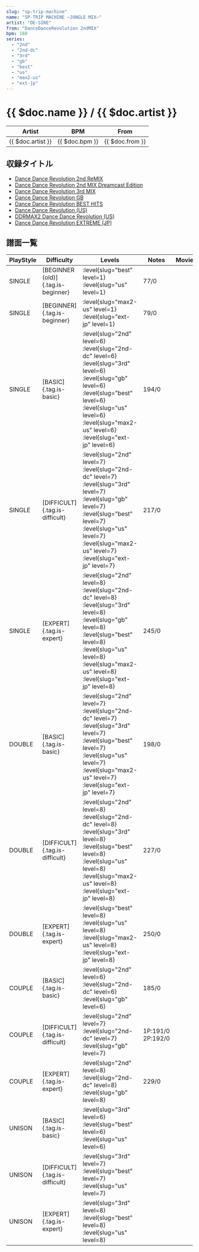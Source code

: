 ```yaml
---
slug: "sp-trip-machine"
name: "SP-TRIP MACHINE ~JUNGLE MIX~"
artist: "DE-SIRE"
from: "DanceDanceRevolution 2ndMIX"
bpm: 160
series:
  - "2nd"
  - "2nd-dc"
  - "3rd"
  - "gb"
  - "best"
  - "us"
  - "max2-us"
  - "ext-jp"
---
```


# {{ $doc.name }} / {{ $doc.artist }}

|Artist|BPM|From|
|------|---|----|
|{{ $doc.artist }}|{{ $doc.bpm }}|{{ $doc.from }}|

## 収録タイトル

- [Dance Dance Revolution 2nd ReMIX](/series/2nd/)
- [Dance Dance Revolution 2nd MIX Dreamcast Edition](/series/2nd-dc/)
- [Dance Dance Revolution 3rd MIX](/series/3rd/)
- [Dance Dance Revolution GB](/series/gb/)
- [Dance Dance Revolution BEST HITS](/series/best/)
- [Dance Dance Revolution (US)](/series/us/)
- [DDRMAX2 Dance Dance Revolution (US)](/series/max2-us/)
- [Dance Dance Revolution EXTREME (JP)](/series/ext-jp/)

## 譜面一覧

|PlayStyle|Difficulty|Levels|Notes|Movie|
|---------|----------|------|-----|-----|
|SINGLE|[BEGINNER (old)]{.tag.is-beginner}|:level{slug="best" level=1} :level{slug="us" level=1}|77/0||
|SINGLE|[BEGINNER]{.tag.is-beginner}|:level{slug="max2-us" level=1} :level{slug="ext-jp" level=1}|79/0||
|SINGLE|[BASIC]{.tag.is-basic}|:level{slug="2nd" level=6} :level{slug="2nd-dc" level=6} :level{slug="3rd" level=6} :level{slug="gb" level=6} :level{slug="best" level=6} :level{slug="us" level=6} :level{slug="max2-us" level=6} :level{slug="ext-jp" level=6}|194/0||
|SINGLE|[DIFFICULT]{.tag.is-difficult}|:level{slug="2nd" level=7} :level{slug="2nd-dc" level=7} :level{slug="3rd" level=7} :level{slug="gb" level=7} :level{slug="best" level=7} :level{slug="us" level=7} :level{slug="max2-us" level=7} :level{slug="ext-jp" level=7}|217/0||
|SINGLE|[EXPERT]{.tag.is-expert}|:level{slug="2nd" level=8} :level{slug="2nd-dc" level=8} :level{slug="3rd" level=8} :level{slug="gb" level=8} :level{slug="best" level=8} :level{slug="us" level=8} :level{slug="max2-us" level=8} :level{slug="ext-jp" level=8}|245/0||
|DOUBLE|[BASIC]{.tag.is-basic}|:level{slug="2nd" level=7} :level{slug="2nd-dc" level=7} :level{slug="3rd" level=7} :level{slug="best" level=7} :level{slug="us" level=7} :level{slug="max2-us" level=7} :level{slug="ext-jp" level=7}|198/0||
|DOUBLE|[DIFFICULT]{.tag.is-difficult}|:level{slug="2nd" level=8} :level{slug="2nd-dc" level=8} :level{slug="3rd" level=8} :level{slug="best" level=8} :level{slug="us" level=8} :level{slug="max2-us" level=8} :level{slug="ext-jp" level=8}|227/0||
|DOUBLE|[EXPERT]{.tag.is-expert}|:level{slug="best" level=8} :level{slug="us" level=8} :level{slug="max2-us" level=8} :level{slug="ext-jp" level=8}|250/0||
|COUPLE|[BASIC]{.tag.is-basic}|:level{slug="2nd" level=6} :level{slug="2nd-dc" level=6} :level{slug="gb" level=6}|185/0||
|COUPLE|[DIFFICULT]{.tag.is-difficult}|:level{slug="2nd" level=7} :level{slug="2nd-dc" level=7} :level{slug="gb" level=7}|1P:191/0 2P:192/0||
|COUPLE|[EXPERT]{.tag.is-expert}|:level{slug="2nd" level=8} :level{slug="2nd-dc" level=8} :level{slug="gb" level=8}|229/0||
|UNISON|[BASIC]{.tag.is-basic}|:level{slug="3rd" level=6} :level{slug="best" level=6} :level{slug="us" level=6}|||
|UNISON|[DIFFICULT]{.tag.is-difficult}|:level{slug="3rd" level=7} :level{slug="best" level=7} :level{slug="us" level=7}|||
|UNISON|[EXPERT]{.tag.is-expert}|:level{slug="3rd" level=8} :level{slug="best" level=8} :level{slug="us" level=8}|||
